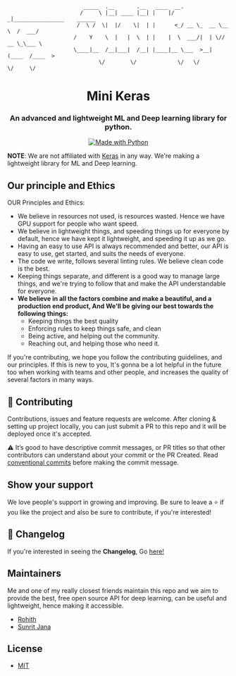 ```
                        _____  .__       .__   ____  __.  
                       /     \ |__| ____ |__| |    |/ _|________________    ______
                      /  \ /  \|  |/    \|  | |      <_/ __ \_  __ \__  \  /  ___/
                     /    Y    \  |   |  \  | |    |  \  ___/|  | \// __ \_\___ \
                     \____|__  /__|___|  /__| |____|__ \___  >__|  (____  /____  >
                             \/        \/             \/   \/           \/     \/
```

<h1 align="center">
  Mini Keras
</h1>

<h3 align="center">
An advanced and lightweight ML and Deep learning library for python.
</h3>

</h3>

<p align="center">

<a href="https://www.python.org/">
    <img src="http://ForTheBadge.com/images/badges/made-with-python.svg" alt="Made with Python" />
</a>

</p>

**NOTE**: We are not affiliated with [Keras](https://github.com/keras-team) in any way.
We're making a lightweight library for ML and Deep learning.

## Our principle and Ethics

OUR Principles and Ethics:

- We believe in resources not used, is resources wasted. Hence we have GPU support for people who want speed.
- We believe in lightweight things, and speeding things up for everyone by default, hence we have kept it
  lightweight, and speeding it up as we go.
- Having an easy to use API is always recommended and better, our API is easy to use, get started, and suits
  the needs of everyone.
- The code we write, follows several linting rules. We believe clean code is the best.
- Keeping things separate, and different is a good way to manage large things, and we're trying to follow
  that and make the API understandable for everyone.
- **We believe in all the factors combine and make a beautiful, and a production end product, And We'll be giving our
  best towards the following things:**
  - Keeping things the best quality
  - Enforcing rules to keep things safe, and clean
  - Being active, and helping out the community.
  - Reaching out, and helping those who need it.

If you're contributing, we hope you follow the contributing guidelines, and our principles. If this is new
to you, It's gonna be a lot helpful in the future too when working with teams and other people, and increases
the quality of several factors in many ways.

## 🤝 Contributing

Contributions, issues and feature requests are welcome. After cloning & setting up project locally, you can just submit
a PR to this repo and it will be deployed once it's accepted.

⚠️ It’s good to have descriptive commit messages, or PR titles so that other contributors can understand about your
commit or the PR Created. Read [conventional commits](https://www.conventionalcommits.org/en/v1.0.0-beta.3/) before
making the commit message.

## Show your support

We love people's support in growing and improving. Be sure to leave a ⭐️ if you like the project and
also be sure to contribute, if you're interested!

## 📢 Changelog

If you're interested in seeing the **Changelog**, Go [here!](https://github.com/Rohith04MVK/Mini-Keras/blob/main/CHANGELOG.md)

## Maintainers

Me and one of my really closest friends maintain this repo and we aim to provide the best, free open source API for deep learning, can be useful and lightweight, hence making it accessible.

- [Rohith](https://github.com/Rohith04MVK)
- [Sunrit Jana](https://github.com/janaSunrise)

## License

- [MIT](https://github.com/Rohith04MVK/Mini-Keras/blob/main/LICENSE)
